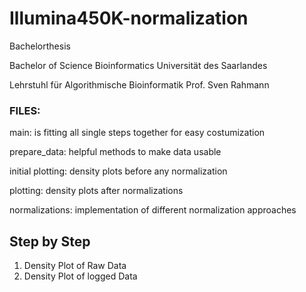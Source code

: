 # Illumina450K-normalization
Bachelorthesis 

Bachelor of Science Bioinformatics
Universität des Saarlandes

Lehrstuhl für Algorithmische Bioinformatik
Prof. Sven Rahmann


### FILES:

main: is fitting all single steps together for easy costumization

prepare_data: helpful methods to make data usable

initial plotting: density plots before any normalization

plotting: density plots after normalizations

normalizations: implementation of different normalization approaches


## Step by Step
1. Density Plot of Raw Data
2. Density Plot of logged Data